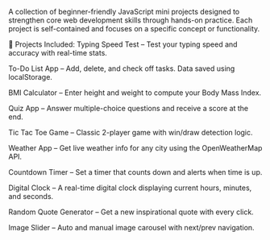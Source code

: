 A collection of beginner-friendly JavaScript mini projects designed to strengthen core web development skills through hands-on practice. Each project is self-contained and focuses on a specific concept or functionality.

🔹 Projects Included:
Typing Speed Test – Test your typing speed and accuracy with real-time stats.

To-Do List App – Add, delete, and check off tasks. Data saved using localStorage.

BMI Calculator – Enter height and weight to compute your Body Mass Index.

Quiz App – Answer multiple-choice questions and receive a score at the end.

Tic Tac Toe Game – Classic 2-player game with win/draw detection logic.

Weather App – Get live weather info for any city using the OpenWeatherMap API.

Countdown Timer – Set a timer that counts down and alerts when time is up.

Digital Clock – A real-time digital clock displaying current hours, minutes, and seconds.

Random Quote Generator – Get a new inspirational quote with every click.

Image Slider – Auto and manual image carousel with next/prev navigation.
